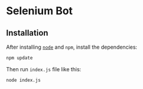 # Selenium Bot 

## Installation

After installing [`node`](https://nodejs.org/en/download) and `npm`, install the dependencies:

```bash
npm update
```

Then run `index.js` file like this:

```bash
node index.js
```


